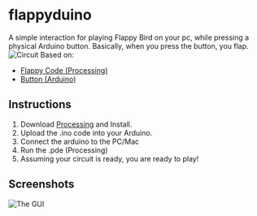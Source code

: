 # flappyduino
A simple interaction for playing Flappy Bird on your pc, while pressing a physical Arduino button.
Basically, when you press the button, you flap.
![Circuit](https://img42.com/9GUcC+)
Based on:

+ [Flappy Code (Processing)](https://forum.processing.org/two/discussion/3580/flappy-code)
+ [Button (Arduino)](https://www.arduino.cc/en/Tutorial/Button) 

## Instructions
1. Download [Processing](https://processing.org/download/) and Install.
2. Upload the .ino code into your Arduino.
3. Connect the arduino to the PC/Mac
4. Run the .pde (Processing)
5. Assuming your circuit is ready, you are ready to play!


## Screenshots
![The GUI](http://image.prntscr.com/image/6e0f7eff2f624d838a15e53ade37428f.png)